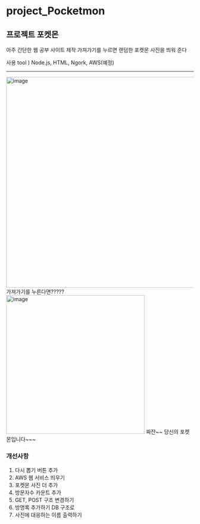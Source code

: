 # project_Pocketmon

## 프로젝트 포켓몬

아주 간단한 웹 공부 사이트 제작
가져가기를 누르면 랜덤한 포켓몬 사진을 띄워 준다

사용 tool ) Node.js, HTML, Ngork, AWS(예정)

---
<img width="566" alt="image" src="https://user-images.githubusercontent.com/96401839/216385396-9af7c201-c3c7-4a62-901a-c86a0a470349.png">
가져가기를 누른다면?????

<img width="372" alt="image" src="https://user-images.githubusercontent.com/96401839/216385449-4ba03137-7ec9-4a0b-a6c1-6f6e097704dd.png">
짜잔~~ 당신의 포켓몬입니다~~~

### 개선사항

1. 다시 뽑기 버튼 추가
2. AWS 웹 서비스 띄우기
3. 포켓몬 사진 더 추가
4. 방문자수 카운트 추가
5. GET, POST 구조 변경하기
6. 방명록 추가하기 DB 구조로
7. 사진에 대응하는 이름 출력하기
